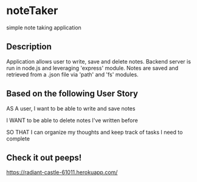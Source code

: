# noteTaker
simple note taking application

## Description
Application allows user to write, save and delete notes. Backend server is run in node.js and leveraging 'express' module. Notes are saved and retrieved from a .json file via 'path' and 'fs' modules.

## Based on the following User Story

AS A user, I want to be able to write and save notes

I WANT to be able to delete notes I've written before

SO THAT I can organize my thoughts and keep track of tasks I need to complete


## Check it out peeps!

https://radiant-castle-61011.herokuapp.com/
